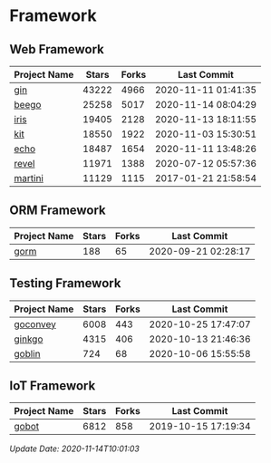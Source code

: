 # Framework

## Web Framework
| Project Name | Stars | Forks | Last Commit |
| ------------ | ----- | ----- | ----------- |
| [gin](https://github.com/gin-gonic/gin) | 43222 | 4966 | 2020-11-11 01:41:35 |
| [beego](https://github.com/astaxie/beego) | 25258 | 5017 | 2020-11-14 08:04:29 |
| [iris](https://github.com/kataras/iris) | 19405 | 2128 | 2020-11-13 18:11:55 |
| [kit](https://github.com/go-kit/kit) | 18550 | 1922 | 2020-11-03 15:30:51 |
| [echo](https://github.com/labstack/echo) | 18487 | 1654 | 2020-11-11 13:48:26 |
| [revel](https://github.com/revel/revel) | 11971 | 1388 | 2020-07-12 05:57:36 |
| [martini](https://github.com/go-martini/martini) | 11129 | 1115 | 2017-01-21 21:58:54 |

## ORM Framework
| Project Name | Stars | Forks | Last Commit |
| ------------ | ----- | ----- | ----------- |
| [gorm](https://github.com/jinzhu/gorm) | 188 | 65 | 2020-09-21 02:28:17 |

## Testing Framework
| Project Name | Stars | Forks | Last Commit |
| ------------ | ----- | ----- | ----------- |
| [goconvey](https://github.com/smartystreets/goconvey) | 6008 | 443 | 2020-10-25 17:47:07 |
| [ginkgo](https://github.com/onsi/ginkgo) | 4315 | 406 | 2020-10-13 21:46:36 |
| [goblin](https://github.com/franela/goblin) | 724 | 68 | 2020-10-06 15:55:58 |

## IoT Framework
| Project Name | Stars | Forks | Last Commit |
| ------------ | ----- | ----- | ----------- |
| [gobot](https://github.com/hybridgroup/gobot) | 6812 | 858 | 2019-10-15 17:19:34 |

*Update Date: 2020-11-14T10:01:03*